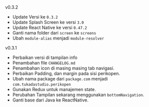 v0.3.2

* Update Versi ke `0.3.2`
* Update Splash Screen ke versi `3.0`
* Update React Native ke versi `0.47.2`
* Ganti nama folder dari `screen` ke `screens`
* Ubah `module-alias` menjadi `module-resolver`

v0.3.1

* Perbaikan versi di tampilan info
* Penambahan file `CHANGELOG.md`
* Penambahan icon di masing masing tab navigasi.
* Perbaikan Padding, dan margin pada sisi perikopen.
* Ubah nama package dari `package.com` menjadi `com.tukadastudio.perikopen`
* Gunakan Redux untuk manajemen state.
* Perubahan Tampilan sekarang menggunakan `bottomNavigation`.
* Ganti base dari Java ke ReactNative.